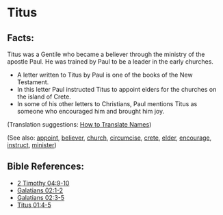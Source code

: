 # Titus #

## Facts: ##

Titus was a Gentile who became a believer through the ministry of the apostle Paul. He was trained by Paul to be a leader in the early churches.

* A letter written to Titus by Paul is one of the books of the New Testament.
* In this letter Paul instructed Titus to appoint elders for the churches on the island of Crete.
* In some of his other letters to Christians, Paul mentions Titus as someone who encouraged him and brought him joy.

(Translation suggestions: [How to Translate Names](https://git.door43.org/Door43/en-ta-translate-vol1/src/master/content/translate_names.md))

(See also: [appoint](../kt/appoint.md), [believer](../kt/believer.md), [church](../kt/church.md), [circumcise](../kt/circumcise.md), [crete](../other/crete.md), [elder](../other/elder.md), [encourage](../other/encourage.md), [instruct](../other/instruct.md), [minister](../kt/minister.md))

## Bible References: ##

* [2 Timothy 04:9-10](https://door43.org/en/bible/notes/2ti/04/09)
* [Galatians 02:1-2](https://door43.org/en/bible/notes/gal/02/01)
* [Galatians 02:3-5](https://door43.org/en/bible/notes/gal/02/03)
* [Titus 01:4-5](https://door43.org/en/bible/notes/tit/01/04)

